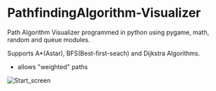# PathfindingAlgorithm-Visualizer
Path Algorithm Visualizer programmed in python using pygame, math, random and queue modules.

Supports A*(Astar), BFS(Best-first-seach) and Dijkstra Algorithms.

- allows "weighted" paths

![Start_screen](/AlgoShots//AlgoShots/Pav_start_screen.jpg?raw=true "Start_screen")
